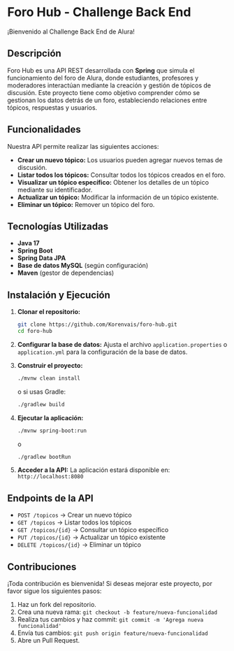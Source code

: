 # Foro Hub - Challenge Back End

¡Bienvenido al Challenge Back End de Alura!

## Descripción

Foro Hub es una API REST desarrollada con **Spring** que simula el funcionamiento del foro de Alura, donde estudiantes, profesores y moderadores interactúan mediante la creación y gestión de tópicos de discusión. Este proyecto tiene como objetivo comprender cómo se gestionan los datos detrás de un foro, estableciendo relaciones entre tópicos, respuestas y usuarios.

## Funcionalidades

Nuestra API permite realizar las siguientes acciones:

- **Crear un nuevo tópico:** Los usuarios pueden agregar nuevos temas de discusión.
- **Listar todos los tópicos:** Consultar todos los tópicos creados en el foro.
- **Visualizar un tópico específico:** Obtener los detalles de un tópico mediante su identificador.
- **Actualizar un tópico:** Modificar la información de un tópico existente.
- **Eliminar un tópico:** Remover un tópico del foro.

## Tecnologías Utilizadas

- **Java 17**
- **Spring Boot**
- **Spring Data JPA**
- **Base de datos MySQL** (según configuración)
- **Maven** (gestor de dependencias)

## Instalación y Ejecución

1. **Clonar el repositorio:**
   ```bash
   git clone https://github.com/Korenvais/foro-hub.git
   cd foro-hub
   ```

2. **Configurar la base de datos:**
   Ajusta el archivo `application.properties` o `application.yml` para la configuración de la base de datos.

3. **Construir el proyecto:**
   ```bash
   ./mvnw clean install
   ```
   o si usas Gradle:
   ```bash
   ./gradlew build
   ```

4. **Ejecutar la aplicación:**
   ```bash
   ./mvnw spring-boot:run
   ```
   o
   ```bash
   ./gradlew bootRun
   ```

5. **Acceder a la API:**
   La aplicación estará disponible en: `http://localhost:8080`

## Endpoints de la API

- `POST /topicos` → Crear un nuevo tópico
- `GET /topicos` → Listar todos los tópicos
- `GET /topicos/{id}` → Consultar un tópico específico
- `PUT /topicos/{id}` → Actualizar un tópico existente
- `DELETE /topicos/{id}` → Eliminar un tópico

## Contribuciones

¡Toda contribución es bienvenida! Si deseas mejorar este proyecto, por favor sigue los siguientes pasos:

1. Haz un fork del repositorio.
2. Crea una nueva rama: `git checkout -b feature/nueva-funcionalidad`
3. Realiza tus cambios y haz commit: `git commit -m 'Agrega nueva funcionalidad'`
4. Envía tus cambios: `git push origin feature/nueva-funcionalidad`
5. Abre un Pull Request.
